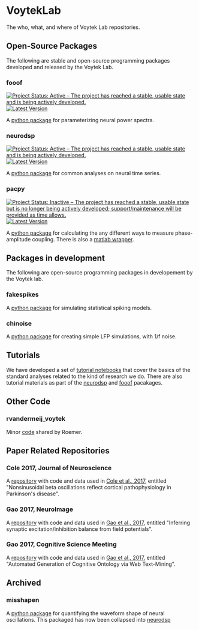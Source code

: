 # VoytekLab

The who, what, and where of Voytek Lab repositories.

## Open-Source Packages

The following are stable and open-source programming packages developed and released by the Voytek Lab. 

### fooof 
[![Project Status: Active – The project has reached a stable, usable state and is being actively developed.](http://www.repostatus.org/badges/latest/active.svg)](http://www.repostatus.org/#active)
[![Latest Version](https://img.shields.io/pypi/v/fooof.svg)](https://pypi.python.org/pypi/fooof/)

A [python package](https://github.com/voytekresearch/fooof) for parameterizing neural power spectra.

### neurodsp
[![Project Status: Active – The project has reached a stable, usable state and is being actively developed.](http://www.repostatus.org/badges/latest/active.svg)](http://www.repostatus.org/#active)
[![Latest Version](https://img.shields.io/pypi/v/neurodsp.svg)](https://pypi.python.org/pypi/neurodsp/)

A [python package](https://github.com/voytekresearch/neurodsp) for common analyses on neural time series. 

### pacpy
[![Project Status: Inactive – The project has reached a stable, usable state but is no longer being actively developed; support/maintenance will be provided as time allows.](http://www.repostatus.org/badges/latest/inactive.svg)](http://www.repostatus.org/#inactive)
[![Latest Version](https://img.shields.io/pypi/v/pacpy.svg)](https://pypi.python.org/pypi/pacpy/)

A [python package](https://github.com/voytekresearch/pacpy) for calculating the any different ways to measure phase-amplitude coupling. There is also a [matlab wrapper](https://github.com/voytekresearch/pacmat). 

## Packages in development

The following are open-source programming packages in developement by the Voytek lab. 

### fakespikes

A [python package](https://github.com/voytekresearch/fakespikes) for simulating statistical spiking models. 

### chinoise

A [python package](https://github.com/voytekresearch/chinoise) for creating simple LFP simulations, with 1/f noise.

## Tutorials

We have developed a set of [tutorial notebooks](https://github.com/voytekresearch/tutorials) that cover the basics of the standard analyses related to the kind of research we do. There are also tutorial materials as part of the [neurodsp](https://github.com/voytekresearch/neurodsp/tree/master/tutorials) and [fooof](https://github.com/voytekresearch/fooof/tree/master/tutorial) pacakages. 

## Other Code

### rvandermeij_voytek

Minor [code](https://github.com/voytekresearch/rvandermeij_voytek) shared by Roemer. 

## Paper Related Repositories

### Cole 2017, Journal of Neuroscience

A [repository](https://github.com/voytekresearch/Cole_2017) with code and data used in [Cole et al., 2017](http://www.jneurosci.org/content/37/18/4830), entitled "Nonsinusoidal beta oscillations reflect cortical pathophysiology in Parkinson's disease".

### Gao 2017, NeuroImage

A [repository](https://github.com/voytekresearch/eislope) with code and data used in [Gao et al., 2017](http://www.sciencedirect.com/science/article/pii/S1053811917305621), entitled "Inferring synaptic excitation/inhibition balance from field potentials".

### Gao 2017, Cognitive Science Meeting
A [repository](https://github.com/voytekresearch/identitycrisis) with code and data used in [Gao et al., 2017](https://mindmodeling.org/cogsci2017/papers/0395/index.html), entitled "Automated Generation of Cognitive Ontology via Web Text-Mining".


## Archived

### misshapen

A [python package](https://github.com/voytekresearch/misshapen) for quantifying the waveform shape of neural oscillations. This packaged has now been collapsed into [neurodsp](https://github.com/voytekresearch/neurodsp)
